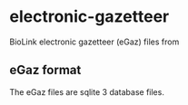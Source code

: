electronic-gazetteer
====================

BioLink electronic gazetteer (eGaz) files from

## eGaz format
The eGaz files are sqlite 3 database files.


